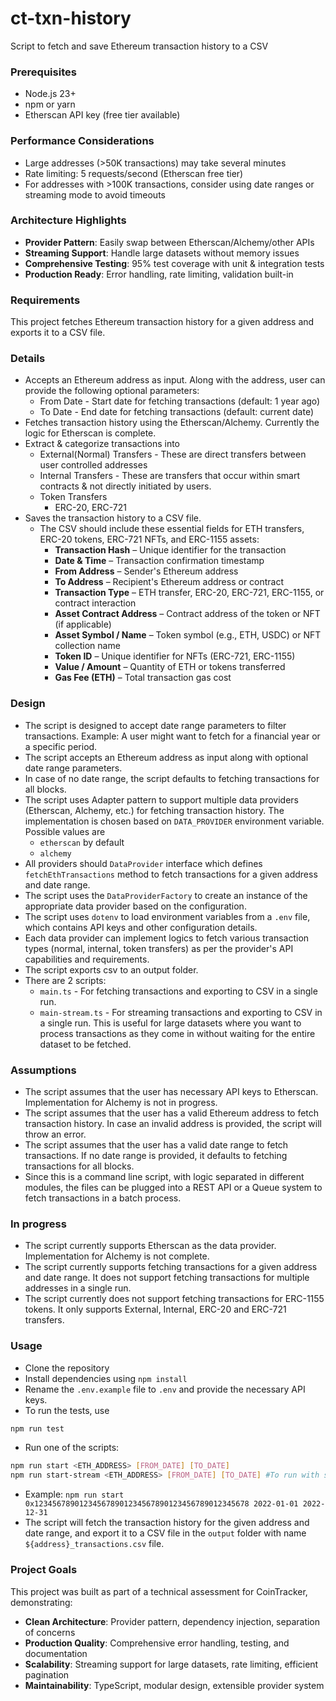 # ct-txn-history
Script to fetch and save Ethereum transaction history to a CSV

### Prerequisites
- Node.js 23+ 
- npm or yarn
- Etherscan API key (free tier available)

### Performance Considerations
- Large addresses (>50K transactions) may take several minutes
- Rate limiting: 5 requests/second (Etherscan free tier)
- For addresses with >100K transactions, consider using date ranges or streaming mode to avoid timeouts

### Architecture Highlights
- **Provider Pattern**: Easily swap between Etherscan/Alchemy/other APIs
- **Streaming Support**: Handle large datasets without memory issues
- **Comprehensive Testing**: 95% test coverage with unit & integration tests
- **Production Ready**: Error handling, rate limiting, validation built-in

### Requirements
This project fetches Ethereum transaction history for a given address and exports it to a CSV file.

### Details
- Accepts an Ethereum address as input. Along with the address, user can provide the following optional parameters:
    - From Date - Start date for fetching transactions (default: 1 year ago)
    - To Date - End date for fetching transactions (default: current date)
- Fetches transaction history using the Etherscan/Alchemy. Currently the logic for Etherscan is complete.
- Extract & categorize transactions into
    - External(Normal) Transfers - These are direct transfers between user controlled addresses
    - Internal Transfers - These are transfers that occur within smart contracts & not directly initiated by users.
    - Token Transfers
        - ERC-20, ERC-721
- Saves the transaction history to a CSV file.
    - The CSV should include these essential fields for ETH transfers, ERC-20 tokens, ERC-721 NFTs, and ERC-1155 assets:
        - **Transaction Hash** – Unique identifier for the transaction
        - **Date & Time** – Transaction confirmation timestamp
        - **From Address** – Sender's Ethereum address
        - **To Address** – Recipient's Ethereum address or contract
        - **Transaction Type** – ETH transfer, ERC-20, ERC-721, ERC-1155, or contract interaction
        - **Asset Contract Address** – Contract address of the token or NFT (if applicable)
        - **Asset Symbol / Name** – Token symbol (e.g., ETH, USDC) or NFT collection name
        - **Token ID** – Unique identifier for NFTs (ERC-721, ERC-1155)
        - **Value / Amount** – Quantity of ETH or tokens transferred
        - **Gas Fee (ETH)** – Total transaction gas cost

### Design
- The script is designed to accept date range parameters to filter transactions. Example: A user might want to fetch for a financial year or a specific period.
- The script accepts an Ethereum address as input along with optional date range parameters.
- In case of no date range, the script defaults to fetching transactions for all blocks.
- The script uses Adapter pattern to support multiple data providers (Etherscan, Alchemy, etc.) for fetching transaction history. The implementation is chosen based on `DATA_PROVIDER` environment variable. Possible values are 
    - `etherscan` by default
    - `alchemy`
- All providers should `DataProvider` interface which defines `fetchEthTransactions` method to fetch transactions for a given address and date range.
- The script uses the `DataProviderFactory` to create an instance of the appropriate data provider based on the configuration.
- The script uses `dotenv` to load environment variables from a `.env` file, which contains API keys and other configuration details.
- Each data provider can implement logics to fetch various transaction types (normal, internal, token transfers) as per the provider's API capabilities and requirements.
- The script exports csv to an output folder.
- There are 2 scripts:
    - `main.ts` - For fetching transactions and exporting to CSV in a single run.
    - `main-stream.ts` - For streaming transactions and exporting to CSV in a single run. This is useful for large datasets where you want to process transactions as they come in without waiting for the entire dataset to be fetched.

### Assumptions
- The script assumes that the user has necessary API keys to Etherscan. Implementation for Alchemy is not in progress.
- The script assumes that the user has a valid Ethereum address to fetch transaction history. In case an invalid address is provided, the script will throw an error.
- The script assumes that the user has a valid date range to fetch transactions. If no date range is provided, it defaults to fetching transactions for all blocks.
- Since this is a command line script, with logic separated in different modules, the files can be plugged into a REST API or a Queue system to fetch transactions in a batch process.

### In progress
- The script currently supports Etherscan as the data provider. Implementation for Alchemy is not complete.
- The script currently supports fetching transactions for a given address and date range. It does not support fetching transactions for multiple addresses in a single run.
- The script currently does not support fetching transactions for ERC-1155 tokens. It only supports External, Internal, ERC-20 and ERC-721 transfers.

### Usage
- Clone the repository
- Install dependencies using `npm install`
- Rename the `.env.example` file to `.env` and provide the necessary API keys.
- To run the tests, use 
```bash
npm run test
```
- Run one of the scripts:
```bash
npm run start <ETH_ADDRESS> [FROM_DATE] [TO_DATE]
npm run start-stream <ETH_ADDRESS> [FROM_DATE] [TO_DATE] #To run with streaming support
```
- Example: `npm run start 0x123456789012345678901234567890123456789012345678 2022-01-01 2022-12-31`
- The script will fetch the transaction history for the given address and date range, and export it to a CSV file in the `output` folder with name `${address}_transactions.csv` file.

### Project Goals
This project was built as part of a technical assessment for CoinTracker, demonstrating:
- **Clean Architecture**: Provider pattern, dependency injection, separation of concerns
- **Production Quality**: Comprehensive error handling, testing, and documentation
- **Scalability**: Streaming support for large datasets, rate limiting, efficient pagination
- **Maintainability**: TypeScript, modular design, extensible provider system
